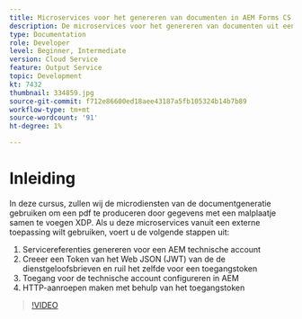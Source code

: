 ```yaml
---
title: Microservices voor het genereren van documenten in AEM Forms CS
description: De microservices voor het genereren van documenten uit een externe toepassing gebruiken.
type: Documentation
role: Developer
level: Beginner, Intermediate
version: Cloud Service
feature: Output Service
topic: Development
kt: 7432
thumbnail: 334859.jpg
source-git-commit: f712e86600ed18aee43187a5fb105324b14b7b89
workflow-type: tm+mt
source-wordcount: '91'
ht-degree: 1%

---
```


# Inleiding

In deze cursus, zullen wij de microdiensten van de documentgeneratie gebruiken om een pdf te produceren door gegevens met een malplaatje samen te voegen XDP. Als u deze microservices vanuit een externe toepassing wilt gebruiken, voert u de volgende stappen uit:

1. Servicereferenties genereren voor een AEM technische account
1. Creeer een Token van het Web JSON (JWT) van de de dienstgeloofsbrieven en ruil het zelfde voor een toegangstoken
1. Toegang voor de technische account configureren in AEM
1. HTTP-aanroepen maken met behulp van het toegangstoken

>[!VIDEO](https://video.tv.adobe.com/v/334859/?quality=12&learn=on)
